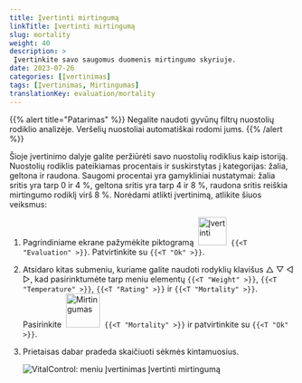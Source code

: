 ```yaml
---
title: Įvertinti mirtingumą
linkTitle: Įvertinti mirtingumą
slug: mortality
weight: 40
description: >
 Įvertinkite savo saugomus duomenis mirtingumo skyriuje.
date: 2023-07-26
categories: [Įvertinimas]
tags: [Įvertinimas, Mirtingumas]
translationKey: evaluation/mortality
---
```

{{% alert title="Patarimas" %}}
Negalite naudoti gyvūnų filtrų nuostolių rodiklio analizėje. Veršelių nuostoliai automatiškai rodomi jums.
{{% /alert %}}

Šioje įvertinimo dalyje galite peržiūrėti savo nuostolių rodiklius kaip istoriją. Nuostolių rodiklis pateikiamas procentais ir suskirstytas į kategorijas: žalia, geltona ir raudona. Saugomi procentai yra gamykliniai nustatymai: žalia sritis yra tarp 0 ir 4 %, geltona sritis yra tarp 4 ir 8 %, raudona sritis reiškia mirtingumo rodiklį virš 8 %. Norėdami atlikti įvertinimą, atlikite šiuos veiksmus:

1. Pagrindiniame ekrane pažymėkite piktogramą &nbsp;<img src="/icons/main/evaluation.svg" width="50" align="bottom" alt="Įvertinti" />&nbsp; `{{<T "Evaluation" >}}`. Patvirtinkite su `{{<T "Ok" >}}`.

2. Atsidaro kitas submeniu, kuriame galite naudoti rodyklių klavišus △ ▽ ◁ ▷, kad pasirinktumėte tarp meniu elementų `{{<T "Weight" >}}`, `{{<T "Temperature" >}}`, `{{<T "Rating" >}}` ir `{{<T "Mortality" >}}`. Pasirinkite &nbsp;<img src="/icons/evaluation/calflosses.svg" width="60" align="bottom" alt="Mirtingumas" />&nbsp; `{{<T "Mortality" >}}` ir patvirtinkite su `{{<T "Ok" >}}`.

3. Prietaisas dabar pradeda skaičiuoti sėkmės kintamuosius.

   ![VitalControl: meniu Įvertinimas Įvertinti mirtingumą](../images/mortality.png "Įvertinti mirtingumą")
   

